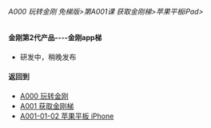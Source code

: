 ###### A000 玩转金刚 免梯版>第A001课 获取金刚梯>苹果平板iPad>

#### 金刚第2代产品----金刚app梯

- 研发中，稍晚发布

#### 返回到
- [A000 玩转金刚](https://github.com/a2zitpro/web/blob/master/LadderFree/main.md)
- [A001 获取金刚梯](https://github.com/a2zitpro/web/blob/master/LadderFree/GetLadder/GetLadder.md)
- [A001-01-02 苹果平板 iPhone](https://github.com/a2zitpro/web/blob/master/LadderFree/GetLadder/Apple/iPad/iPad.md)
